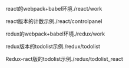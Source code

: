 react的webpack+babel环境./react/work

react版本的计数示例./react/controlpanel



redux的webpack+babel环境./redux/work

redux版本的todolist示例./redux/todolist

Redux-ract版的todolist示例./redux/todolist_react

